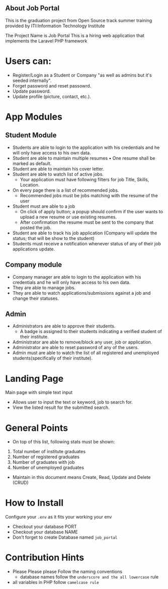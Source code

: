 ## About Job Portal

This is the graduation project from Open Source track summer training provided by ITI:Information Technology Institute

The Project Name is Job Portal
This is a hiring web application that implements the Laravel PHP framework

# Users can:
- Register/Login as a Student or Company "as well as admins but it's seeded internally".
- Forget password and reset passowrd.
- Update password.
- Update profile (picture, contact, etc.).

# App Modules

## Student Module

- Students are able to login to the application with his credentials and he will only have access to his own data.
- Student are able to maintain multiple resumes • One resume shall be marked as default.
- Student are able to maintain his cover letter.
- Student are able to watch list of active jobs.
    - Your application must have following filters for job Title, Skills, Location.
- On every page there is a list of recommended jobs.
    - Recommended jobs must be jobs matching with the resume of the user
- Student must are able to a job
    - On click of apply button; a popup should confirm if the user wants to upload a new resume or use existing resumes.
    - After confirmation the resume must be sent to the company that posted the job.
- Student are able to track his job application (Company will update the status; that will be show to the student)
- Students must receive a notification whenever status of any of their job applications update.


## Company module

- Company manager are able to login to the application with his credentials and he will only have access to his own data.
- They are able to manage jobs.
- They are able to watch applications/submissions against a job and change their statuses.


## Admin

- Administrators are able to approve their students.
    - A badge is assigned to their students indicating a verified student of their institute.
- Administrator are able to remove/block any user, job or application.
- Administrator are able to reset password of any of the users.
- Admin must are able to watch the list of all registered and unemployed students(specifically of their institute).

# Landing Page

Main page with simple text input
- Allows user to input the text or keyword, job to search for.
- View the listed result for the submitted search.

# General Points
- On top of this list, following stats must be shown:
1. Total number of institute graduates
2. Number of registered graduates
3. Number of graduates with job
4. Number of unemployed graduates
- Maintain in this document means Create, Read, Update and Delete (CRUD)


# How to Install

Configure your `.env` as it fits your working your env
- Checkout your database PORT
- Checkout your database NAME
- Don't forget to create Database named `job_portal`

# Contribution Hints

- Please Please please Follow the naming conventions
    - database names follow the `underscore and the all lowercase` rule
- all variables in PHP follow `camelcase rule`

